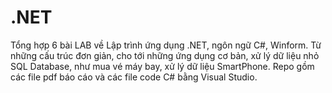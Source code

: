 # .NET
Tổng hợp 6 bài LAB về Lập trình ứng dụng .NET, ngôn ngữ C#, Winform. Từ những cấu trúc đơn giản, cho tới những ứng dụng cơ bản, xử lý dữ liệu nhỏ SQL Database, như mua vé máy bay, xử lý dữ liệu SmartPhone. Repo gồm các file pdf báo cáo và các file code C# bằng Visual Studio.
